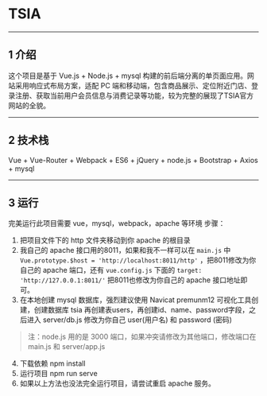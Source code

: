﻿# TSIA
-------------
## 1 介绍
这个项目是基于 Vue.js + Node.js + mysql 构建的前后端分离的单页面应用。网站采用响应式布局方案，适配 PC 端和移动端，包含商品展示、定位附近门店、登录注册、获取当前用户会员信息与消费记录等功能，较为完整的展现了TSIA官方网站的全貌。

-------------

## 2 技术栈

Vue + Vue-Router + Webpack + ES6 + jQuery + node.js + Bootstrap + Axios + mysql

-------------
## 3 运行
完美运行此项目需要 vue，mysql，webpack，apache 等环境
步骤：

1. 把项目文件下的 http 文件夹移动到你 apache 的根目录
2. 我自己的 apache 接口用的8011，如果和我不一样可以在 `main.js` 中 `Vue.prototype.$host = 'http://localhost:8011/http'` ，把8011修改为你自己的 apache 端口，还有 `vue.config.js` 下面的 `target: 'http://127.0.0.1:8011/'` 把8011也修改为你自己的 apache 接口地址即可。
3. 在本地创建 mysql 数据库，强烈建议使用 Navicat premunm12 可视化工具创建，创建数据库 tsia 再创建表users，再创建id、name、password字段，之后进入 server/db.js 修改为你自己 user(用户名) 和 password (密码)
>注：node.js 用的是 3000 端口，如果冲突请修改为其他端口，修改端口在 main.js 和 server/app.js
4. 下载依赖 npm install
5. 运行项目 npm run serve
6. 如果以上方法也没法完全运行项目，请尝试重启 apache 服务。
